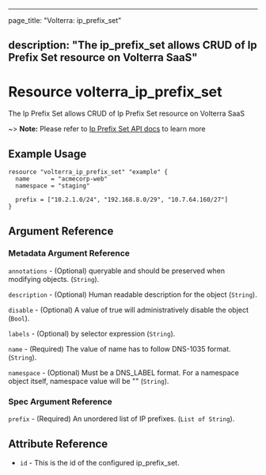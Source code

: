 ---

page_title: "Volterra: ip_prefix_set"

description: "The ip_prefix_set allows CRUD of Ip Prefix Set resource on Volterra SaaS"
---------------------------------------------------------------------------------------

Resource volterra_ip_prefix_set
===============================

The Ip Prefix Set allows CRUD of Ip Prefix Set resource on Volterra SaaS

~> **Note:** Please refer to [Ip Prefix Set API docs](https://volterra.io/docs/api/ip-prefix-set) to learn more

Example Usage
-------------

```hcl
resource "volterra_ip_prefix_set" "example" {
  name      = "acmecorp-web"
  namespace = "staging"

  prefix = ["10.2.1.0/24", "192.168.8.0/29", "10.7.64.160/27"]
}

```

Argument Reference
------------------

### Metadata Argument Reference

`annotations` - (Optional) queryable and should be preserved when modifying objects. (`String`).

`description` - (Optional) Human readable description for the object (`String`).

`disable` - (Optional) A value of true will administratively disable the object (`Bool`).

`labels` - (Optional) by selector expression (`String`).

`name` - (Required) The value of name has to follow DNS-1035 format. (`String`).

`namespace` - (Optional) Must be a DNS_LABEL format. For a namespace object itself, namespace value will be "" (`String`).

### Spec Argument Reference

`prefix` - (Required) An unordered list of IP prefixes. (`List of String`).

Attribute Reference
-------------------

-	`id` - This is the id of the configured ip_prefix_set.
